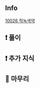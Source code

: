 ## Info
<a href="https://www.acmicpc.net/problem/10026" rel="nofollow">10026 적녹색약</a>

## ❗ 풀이


## ❗ 추가 지식


## 🙂 마무리

